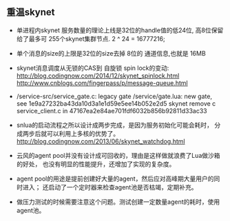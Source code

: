
## 重温skynet

* 单进程内skynet 服务数量的理论上线是32位的handle值的低24位, 高8位保留给了最多可
255个skynet集群节点. 2 ^ 24 = 16777216;

* 单个消息的size的上限是32位的size去掉 8位的 通道信息,也就是 16MB

* skynet消息调度从无锁的CAS到 自旋锁 spin lock的变动:
  http://blog.codingnow.com/2014/12/skynet_spinlock.html
  http://www.cnblogs.com/fingerpass/p/message-queue.html


* /service-src/service_gate.c: legacy gate
  /service/gate.lua: new gate, see 1e9a27232ba43da10d3a1e1d59e5ee14b052e2d5
  skynet remove c service_client.c in 47167ea2e84ae701fdf6032b856b92811d33ac33



* snlua的启动流程之所以设计成两步完成，是因为服务初始化可能会耗时，
分成两步后就可以利用上多核的优势了。
http://blog.codingnow.com/2013/06/skynet_watchdog.html

* 云风的agent pool并没有设计成可回收的，理由是这样做就浪费了Lua做沙箱的好处，
也没有明显的性能提升，还增加了实现的复杂度。

* agent pool的用途是提前创建好大量的agent，然后应对高峰期大量用户的同时进入；
还启动了一个定时器来检查agent池是否枯竭，定期补充。

* 做压力测试的时候需要注意这个问题。测试创建一定数量agent的耗时，使用agent池。
